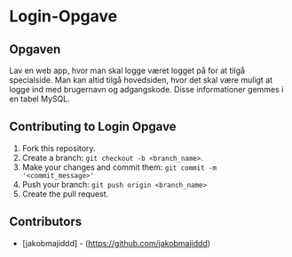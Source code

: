 # Login-Opgave

## Opgaven

Lav en web app, hvor man skal logge været logget på for at tilgå specialside.
Man kan altid tilgå hovedsiden, hvor det skal være muligt at logge ind med brugernavn og adgangskode.
Disse informationer gemmes i en tabel MySQL.


## Contributing to Login Opgave

1. Fork this repository.
2. Create a branch: `git checkout -b <branch_name>`.
3. Make your changes and commit them: `git commit -m '<commit_message>'`
4. Push your branch: `git push origin <branch_name>`
5. Create the pull request.


## Contributors

* [jakobmajiddd] - (https://github.com/jakobmajiddd)
